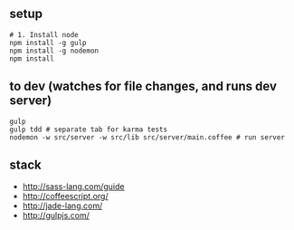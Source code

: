 ## setup
    # 1. Install node
    npm install -g gulp
    npm install -g nodemon
    npm install


## to dev (watches for file changes, and runs dev server)
	gulp
    gulp tdd # separate tab for karma tests
    nodemon -w src/server -w src/lib src/server/main.coffee # run server
## stack
 * http://sass-lang.com/guide
 * http://coffeescript.org/
 * http://jade-lang.com/
 * http://gulpjs.com/
